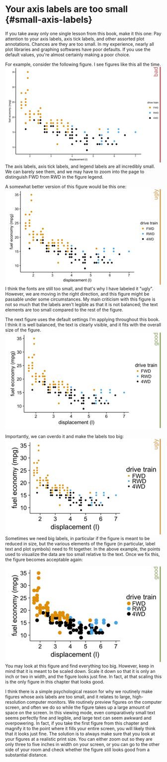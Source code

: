 
# Your axis labels are too small {#small-axis-labels}

If you take away only one single lesson from this book, make it this one: Pay attention to your axis labels, axis tick labels, and other assorted plot annotations. Chances are they are too small. In my experience, nearly all plot libraries and graphing softwares have poor defaults. If you use the default values, you're almost certainly making a poor choice.

For example, consider the following figure. I see figures like this all the time.
<img src="small_axis_labels_files/figure-html/unnamed-chunk-2-1.png" width="576" style="display: block; margin: auto;" />
The axis labels, axis tick labels, and legend labels are all incredibly small. We can barely see them, and we may have to zoom into the page to distinguish FWD from RWD in the figure legend.

A somewhat better version of this figure would be this one:
<img src="small_axis_labels_files/figure-html/unnamed-chunk-3-1.png" width="576" style="display: block; margin: auto;" />
I think the fonts are still too small, and that's why I have labeled it "ugly". However, we are moving in the right direction, and this figure might be passable under some circumstances. My main criticism with this figure is not so much that the labels aren't legible as that it is not balanced; the text elements are too small compared to the rest of the figure.

The next figure uses the default settings I'm applying throughout this book. I think it is well balanced, the text is clearly visible, and it fits with the overall size of the figure. 
<img src="small_axis_labels_files/figure-html/unnamed-chunk-4-1.png" width="576" style="display: block; margin: auto;" />

Importantly, we can overdo it and make the labels too big:
<img src="small_axis_labels_files/figure-html/unnamed-chunk-5-1.png" width="576" style="display: block; margin: auto;" />
Sometimes we need big labels, in particular if the figure is meant to be reduced in size, but the various elements of the figure (in particular, label text and plot symbols) need to fit together. In the above example, the points used to visualize the data are too small relative to the text. Once we fix this, the figure becomes acceptable again:

<img src="small_axis_labels_files/figure-html/unnamed-chunk-6-1.png" width="576" style="display: block; margin: auto;" />
You may look at this figure and find everything too big. However, keep in mind that it is meant to be scaled down. Scale it down so that it is only an inch or two in width, and the figure looks just fine. In fact, at that scaling this is the only figure in this chapter that looks good.


I think there is a simple psychological reason for why we routinely make figures whose axis labels are too small, and it relates to large, high-resolution computer monitors. We routinely preview figures on the computer screen, and often we do so while the figure takes up a large amount of space on the screen. In this viewing mode, even comparatively small text seems perfectly fine and legible, and large text can seem awkward and overpowering. In fact, if you take the first figure from this chapter and magnify it to the point where it fills your entire screen, you will likely think that it looks just fine. The solution is to always make sure that you look at your figures at a realistic print size. You can either zoom out so they are only three to five inches in width on your screen, or you can go to the other side of your room and check whether the figure still looks good from a substantial distance.
